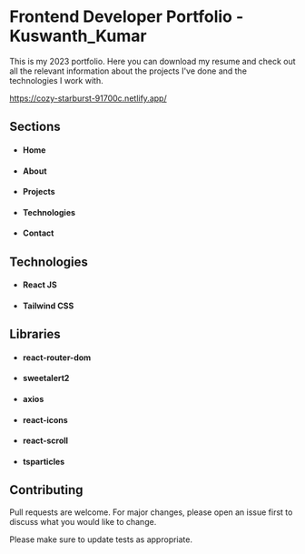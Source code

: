 # Frontend Developer Portfolio - Kuswanth_Kumar

This is my 2023 portfolio. Here you can download my resume and check out all the relevant information about the projects I've done and the technologies I work with.

https://cozy-starburst-91700c.netlify.app/


## Sections

- #### Home
- #### About
- #### Projects
- #### Technologies
- #### Contact
  

## Technologies

- #### React JS
- #### Tailwind CSS

## Libraries

- #### react-router-dom
- #### sweetalert2
- #### axios
- #### react-icons
- #### react-scroll
- #### tsparticles



## Contributing

Pull requests are welcome. For major changes, please open an issue first
to discuss what you would like to change.

Please make sure to update tests as appropriate.
